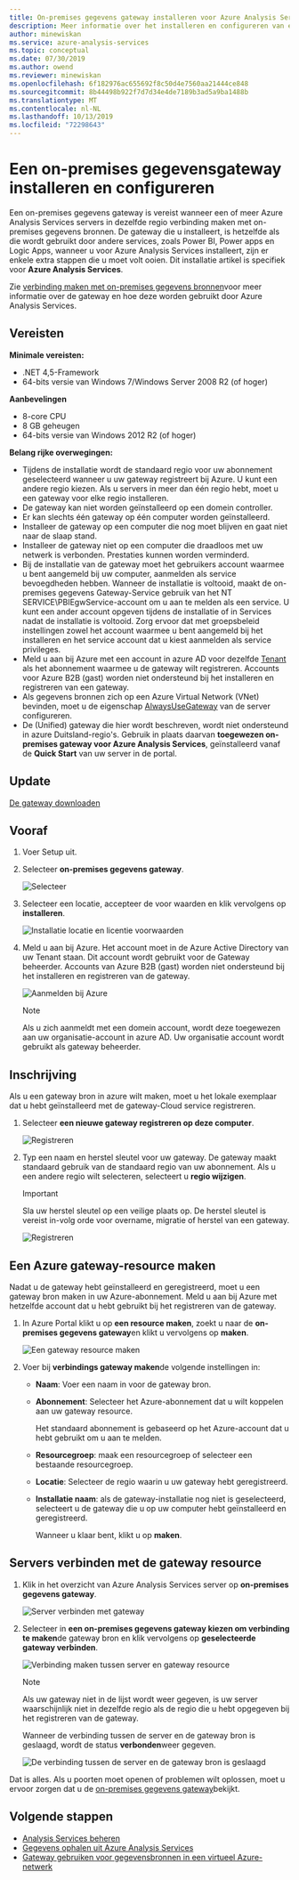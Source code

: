 ```yaml
---
title: On-premises gegevens gateway installeren voor Azure Analysis Services | Microsoft Docs
description: Meer informatie over het installeren en configureren van een on-premises gegevens gateway.
author: minewiskan
ms.service: azure-analysis-services
ms.topic: conceptual
ms.date: 07/30/2019
ms.author: owend
ms.reviewer: minewiskan
ms.openlocfilehash: 6f182976ac655692f8c50d4e7560aa21444ce848
ms.sourcegitcommit: 8b44498b922f7d7d34e4de7189b3ad5a9ba1488b
ms.translationtype: MT
ms.contentlocale: nl-NL
ms.lasthandoff: 10/13/2019
ms.locfileid: "72298643"
---
```

# <a name="install-and-configure-an-on-premises-data-gateway"></a>Een on-premises gegevensgateway installeren en configureren

Een on-premises gegevens gateway is vereist wanneer een of meer Azure Analysis Services servers in dezelfde regio verbinding maken met on-premises gegevens bronnen.  De gateway die u installeert, is hetzelfde als die wordt gebruikt door andere services, zoals Power BI, Power apps en Logic Apps, wanneer u voor Azure Analysis Services installeert, zijn er enkele extra stappen die u moet volt ooien. Dit installatie artikel is specifiek voor **Azure Analysis Services**.

Zie [verbinding maken met on-premises gegevens bronnen](analysis-services-gateway.md)voor meer informatie over de gateway en hoe deze worden gebruikt door Azure Analysis Services.

## <a name="prerequisites"></a>Vereisten

**Minimale vereisten:**

* .NET 4,5-Framework
* 64-bits versie van Windows 7/Windows Server 2008 R2 (of hoger)

**Aanbevelingen**

* 8-core CPU
* 8 GB geheugen
* 64-bits versie van Windows 2012 R2 (of hoger)

**Belang rijke overwegingen:**

* Tijdens de installatie wordt de standaard regio voor uw abonnement geselecteerd wanneer u uw gateway registreert bij Azure. U kunt een andere regio kiezen. Als u servers in meer dan één regio hebt, moet u een gateway voor elke regio installeren. 
* De gateway kan niet worden geïnstalleerd op een domein controller.
* Er kan slechts één gateway op één computer worden geïnstalleerd.
* Installeer de gateway op een computer die nog moet blijven en gaat niet naar de slaap stand.
* Installeer de gateway niet op een computer die draadloos met uw netwerk is verbonden. Prestaties kunnen worden verminderd.
* Bij de installatie van de gateway moet het gebruikers account waarmee u bent aangemeld bij uw computer, aanmelden als service bevoegdheden hebben. Wanneer de installatie is voltooid, maakt de on-premises gegevens Gateway-Service gebruik van het NT SERVICE\PBIEgwService-account om u aan te melden als een service. U kunt een ander account opgeven tijdens de installatie of in Services nadat de installatie is voltooid. Zorg ervoor dat met groepsbeleid instellingen zowel het account waarmee u bent aangemeld bij het installeren en het service account dat u kiest aanmelden als service privileges.
* Meld u aan bij Azure met een account in azure AD voor dezelfde [Tenant](/previous-versions/azure/azure-services/jj573650(v=azure.100)#what-is-an-azure-ad-tenant) als het abonnement waarmee u de gateway wilt registreren. Accounts voor Azure B2B (gast) worden niet ondersteund bij het installeren en registreren van een gateway.
* Als gegevens bronnen zich op een Azure Virtual Network (VNet) bevinden, moet u de eigenschap [AlwaysUseGateway](analysis-services-vnet-gateway.md) van de server configureren.
* De (Unified) gateway die hier wordt beschreven, wordt niet ondersteund in azure Duitsland-regio's. Gebruik in plaats daarvan **toegewezen on-premises gateway voor Azure Analysis Services**, geïnstalleerd vanaf de **Quick Start** van uw server in de portal. 


## <a name="download"></a>Update

 [De gateway downloaden](https://go.microsoft.com/fwlink/?LinkId=820925&clcid=0x409)

## <a name="install"></a>Vooraf

1. Voer Setup uit.

2. Selecteer **on-premises gegevens gateway**.

   ![Selecteer](media/analysis-services-gateway-install/aas-gateway-installer-select.png)

2. Selecteer een locatie, accepteer de voor waarden en klik vervolgens op **installeren**.

   ![Installatie locatie en licentie voorwaarden](media/analysis-services-gateway-install/aas-gateway-installer-accept.png)

3. Meld u aan bij Azure. Het account moet in de Azure Active Directory van uw Tenant staan. Dit account wordt gebruikt voor de Gateway beheerder. Accounts van Azure B2B (gast) worden niet ondersteund bij het installeren en registreren van de gateway.

   ![Aanmelden bij Azure](media/analysis-services-gateway-install/aas-gateway-installer-account.png)

   > [!NOTE]
   > Als u zich aanmeldt met een domein account, wordt deze toegewezen aan uw organisatie-account in azure AD. Uw organisatie account wordt gebruikt als gateway beheerder.

## <a name="register"></a>Inschrijving

Als u een gateway bron in azure wilt maken, moet u het lokale exemplaar dat u hebt geïnstalleerd met de gateway-Cloud service registreren. 

1.  Selecteer **een nieuwe gateway registreren op deze computer**.

    ![Registreren](media/analysis-services-gateway-install/aas-gateway-register-new.png)

2. Typ een naam en herstel sleutel voor uw gateway. De gateway maakt standaard gebruik van de standaard regio van uw abonnement. Als u een andere regio wilt selecteren, selecteert u **regio wijzigen**.

    > [!IMPORTANT]
    > Sla uw herstel sleutel op een veilige plaats op. De herstel sleutel is vereist in-volg orde voor overname, migratie of herstel van een gateway. 

   ![Registreren](media/analysis-services-gateway-install/aas-gateway-register-name.png)


## <a name="create-resource"></a>Een Azure gateway-resource maken

Nadat u de gateway hebt geïnstalleerd en geregistreerd, moet u een gateway bron maken in uw Azure-abonnement. Meld u aan bij Azure met hetzelfde account dat u hebt gebruikt bij het registreren van de gateway.

1. In Azure Portal klikt u op **een resource maken**, zoekt u naar de **on-premises gegevens gateway**en klikt u vervolgens op **maken**.

   ![Een gateway resource maken](media/analysis-services-gateway-install/aas-gateway-new-azure-resource.png)

2. Voer bij **verbindings gateway maken**de volgende instellingen in:

   * **Naam**: Voer een naam in voor de gateway bron. 

   * **Abonnement**: Selecteer het Azure-abonnement dat u wilt koppelen aan uw gateway resource. 
   
     Het standaard abonnement is gebaseerd op het Azure-account dat u hebt gebruikt om u aan te melden.

   * **Resourcegroep**: maak een resourcegroep of selecteer een bestaande resourcegroep.

   * **Locatie**: Selecteer de regio waarin u uw gateway hebt geregistreerd.

   * **Installatie naam**: als de gateway-installatie nog niet is geselecteerd, selecteert u de gateway die u op uw computer hebt geïnstalleerd en geregistreerd. 

     Wanneer u klaar bent, klikt u op **maken**.

## <a name="connect-servers"></a>Servers verbinden met de gateway resource

1. Klik in het overzicht van Azure Analysis Services server op **on-premises gegevens gateway**.

   ![Server verbinden met gateway](media/analysis-services-gateway-install/aas-gateway-connect-server.png)

2. Selecteer in **een on-premises gegevens gateway kiezen om verbinding te maken**de gateway bron en klik vervolgens op **geselecteerde gateway verbinden**.

   ![Verbinding maken tussen server en gateway resource](media/analysis-services-gateway-install/aas-gateway-connect-resource.png)

    > [!NOTE]
    > Als uw gateway niet in de lijst wordt weer gegeven, is uw server waarschijnlijk niet in dezelfde regio als de regio die u hebt opgegeven bij het registreren van de gateway.

    Wanneer de verbinding tussen de server en de gateway bron is geslaagd, wordt de status **verbonden**weer gegeven.


    ![De verbinding tussen de server en de gateway bron is geslaagd](media/analysis-services-gateway-install/aas-gateway-connect-success.png)

Dat is alles. Als u poorten moet openen of problemen wilt oplossen, moet u ervoor zorgen dat u de [on-premises gegevens gateway](analysis-services-gateway.md)bekijkt.

## <a name="next-steps"></a>Volgende stappen

* [Analysis Services beheren](analysis-services-manage.md)   
* [Gegevens ophalen uit Azure Analysis Services](analysis-services-connect.md)   
* [Gateway gebruiken voor gegevensbronnen in een virtueel Azure-netwerk](analysis-services-vnet-gateway.md)
